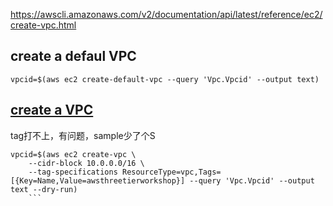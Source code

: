 https://awscli.amazonaws.com/v2/documentation/api/latest/reference/ec2/create-vpc.html

## create a defaul VPC
```
vpcid=$(aws ec2 create-default-vpc --query 'Vpc.Vpcid' --output text)  
```
## [create a VPC]([url](https://awscli.amazonaws.com/v2/documentation/api/latest/reference/ec2/create-vpc.html))
tag打不上，有问题，sample少了个S
```
vpcid=$(aws ec2 create-vpc \
    --cidr-block 10.0.0.0/16 \
    --tag-specifications ResourceType=vpc,Tags=[{Key=Name,Value=awsthreetierworkshop}] --query 'Vpc.Vpcid' --output text --dry-run)  
    ```
